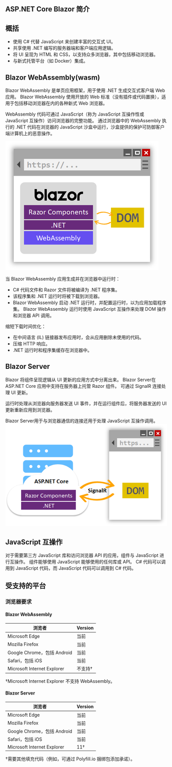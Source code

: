 ## ASP.NET Core Blazor 简介

## 概括

- 使用 C# 代替 JavaScript 来创建丰富的交互式 UI。
- 共享使用 .NET 编写的服务器端和客户端应用逻辑。
- 将 UI 呈现为 HTML 和 CSS，以支持众多浏览器，其中包括移动浏览器。
- 与新式托管平台（如 Docker）集成。


## Blazor WebAssembly(wasm)

Blazor WebAssembly 是单页应用框架，用于使用 .NET 生成交互式客户端 Web 应用。 Blazor WebAssembly 使用开放的 Web 标准（没有插件或代码置换），适用于包括移动浏览器在内的各种新式 Web 浏览器。

WebAssembly 代码可通过 JavaScript（称为 JavaScript 互操作性或 JavaScript 互操作）访问浏览器的完整功能。 通过浏览器中的 WebAssembly 执行的 .NET 代码在浏览器的 JavaScript 沙盒中运行，沙盒提供的保护可防御客户端计算机上的恶意操作。

![image](image/blazor-webassembly.png)

当 Blazor WebAssembly 应用生成并在浏览器中运行时：

- C# 代码文件和 Razor 文件将被编译为 .NET 程序集。
- 该程序集和 .NET 运行时将被下载到浏览器。
- Blazor WebAssembly 启动 .NET 运行时，并配置运行时，以为应用加载程序集。 Blazor  WebAssembly 运行时使用 JavaScript 互操作来处理 DOM 操作和浏览器 API 调用。

缩短下载时间优化：
- 在中间语言 (IL) 链接器发布应用时，会从应用删除未使用的代码。
- 压缩 HTTP 响应。
- .NET 运行时和程序集缓存在浏览器中。

## Blazor Server
Blazor 将组件呈现逻辑从 UI 更新的应用方式中分离出来。 Blazor Server在 ASP.NET Core 应用中支持在服务器上托管 Razor 组件。 可通过 SignalR 连接处理 UI 更新。

运行时处理从浏览器向服务器发送 UI 事件，并在运行组件后，将服务器发送的 UI 更新重新应用到浏览器。

Blazor Server用于与浏览器通信的连接还用于处理 JavaScript 互操作调用。
![image](image/blazor-server.png)

## JavaScript 互操作
对于需要第三方 JavaScript 库和访问浏览器 API 的应用，组件与 JavaScript 进行互操作。 组件能够使用 JavaScript 能够使用的任何库或 API。 C# 代码可以调用到 JavaScript 代码，而 JavaScript 代码可以调用到 C# 代码。

## 受支持的平台

### 浏览器要求
#### Blazor WebAssembly
浏览者|Version
-|-
Microsoft Edge|	当前
Mozilla Firefox	|当前
Google Chrome，包括 Android	|当前
Safari，包括 iOS	|当前
Microsoft Internet Explorer	|不支持†

†Microsoft Internet Explorer 不支持 WebAssembly。

#### Blazor Server
浏览者|	Version
-|-
Microsoft Edge|	当前
Mozilla Firefox|	当前
Google Chrome，包括 Android|	当前
Safari，包括 iOS	|当前
Microsoft Internet Explorer|11†

†需要其他填充代码（例如，可通过 Polyfill.io 捆绑包添加承诺）。